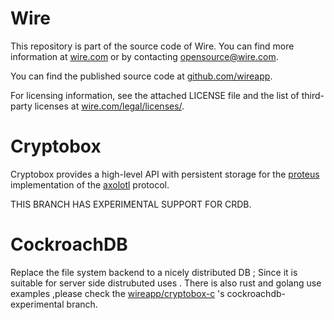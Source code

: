 # Wire

This repository is part of the source code of Wire. You can find more information at [wire.com](https://wire.com) or by contacting opensource@wire.com.

You can find the published source code at [github.com/wireapp](https://github.com/wireapp). 

For licensing information, see the attached LICENSE file and the list of third-party licenses at [wire.com/legal/licenses/](https://wire.com/legal/licenses/).

# Cryptobox

Cryptobox provides a high-level API with persistent storage for the
[proteus][2] implementation of the [axolotl][3] protocol.

THIS BRANCH HAS EXPERIMENTAL SUPPORT FOR CRDB.

[2]: https://github.com/wireapp/proteus
[3]: https://github.com/trevp/axolotl/wiki

# CockroachDB

Replace the file system backend to a nicely distributed DB ; 
Since it is suitable for server side distrubuted uses .
There is also rust and golang use examples ,please check the [wireapp/cryptobox-c](https://github.com/wireapp/cryptobox-c) 's cockroachdb-experimental branch.
